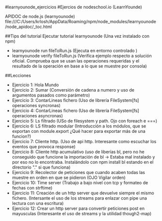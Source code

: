 #learnyounode_ejercicios 
#Ejercios de nodeschool.io (LearnYounde)

APIDOC de node.js (learnyounode) file:///C:/Users/krlosh/AppData/Roaming/npm/node_modules/learnyounode/node_apidoc/_toc.html

##Tips del tutorial
Ejecutar tutorial learnyounode (Una vez instalado con npm)
- learnyounode run fileToRun.js (Ejecuta en entorno controlado )
- learnyounode verify fileToRun.js (Verifica ejemplo respecto a solución oficial. Comprueba que se usan las operaciones requeridas y el resultado de la operación en base a lo que se muestre por consola)

##Lecciones
* Ejercicio 1: Hola Mundo
* Ejercicio 2: Sumar (Conversión de cadena a numero y uso de argumentos pasados como parámetro)
* Ejercicio 3: ContarLineas fichero (Uso de librería FileSystem[fs] operaciones syncronas)
* Ejercicio 4: ContarLineas fichero (Uso de librería FileSystem[fs] operaciones asyncronas)
* Ejercicio 5: Ls filtrado (USo de filesystem y path. Ojo con foreach e ===)
* Ejercicio 6: LS filtrado modular (Introducción a los módulos, que se exportan con module.export ¿Qué hacer para exportar más de una funcion?)
* Ejercicio 7: Cliente http. (Uso de api http. Interesante como escuchar los eventos que provoca response)
* Ejercicio 8: Cliente http acumulativo (uso de liberías bl, pero no he conseguido que funcione la importación de bl -> Estaba mal instalado y por eso no lo encontraba. Instalándolo con npm install bl estando en el directorio "." si que funciona)
* Ejercicio 9: Recolector de peticiones que cuando acaben todas las muestre en orden en que se pidieron (OJO Vigilar orden)
* Ejercicio 10: Time server (Trabajo a bajo nivel con tcp y formateo de fechas con strftime)
* Ejercicio 11: Creación de un http server que devuelve siempre el mismo fichero. (Intersante el uso de los streams para enlazar con pipe una lectura con una escritura)
* Ejercicio 12: Crear un http server para convertir peticiones post en mayusculas (Interesante el uso de streams y la utilidad though2-map)
